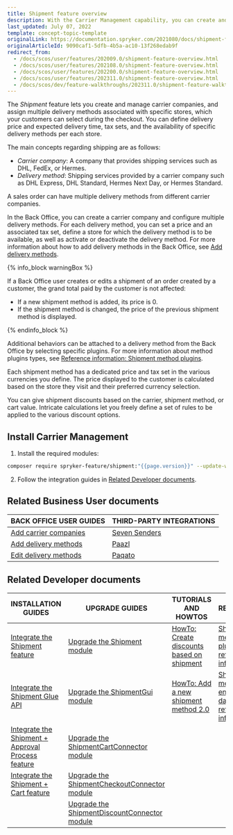```yaml
---
title: Shipment feature overview
description: With the Carrier Management capability, you can create and manage carrier companies and their delivery methods for every individual store.
last_updated: July 07, 2022
template: concept-topic-template
originalLink: https://documentation.spryker.com/2021080/docs/shipment-feature-overview
originalArticleId: 9090caf1-5dfb-4b5a-ac10-13f268edab9f
redirect_from:
  - /docs/scos/user/features/202009.0/shipment-feature-overview.html
  - /docs/scos/user/features/202108.0/shipment-feature-overview.html
  - /docs/scos/user/features/202200.0/shipment-feature-overview.html
  - /docs/scos/user/features/202311.0/shipment-feature-overview.html  
  - /docs/scos/dev/feature-walkthroughs/202311.0/shipment-feature-walkthrough/shipment-feature-walkthrough.html
---
```


The *Shipment* feature lets you create and manage carrier companies, and assign multiple delivery methods associated with specific stores, which your customers can select during the checkout. You can define delivery price and expected delivery time, tax sets, and the availability of specific delivery methods per each store.

The main concepts regarding shipping are as follows:
* *Carrier company*: A company that provides shipping services such as DHL, FedEx, or Hermes.
* *Delivery method*: Shipping services provided by a carrier company such as DHL Express, DHL Standard, Hermes Next Day, or Hermes Standard.

A sales order can have multiple delivery methods from different carrier companies.

In the Back Office, you can create a carrier company and configure multiple delivery methods. For each delivery method, you can set a price and an associated tax set, define a store for which the delivery method is to be available, as well as activate or deactivate the delivery method. For more information about how to add delivery methods in the Back Office, see [Add delivery methods](/docs/pbc/all/carrier-management/{{site.version}}/base-shop/manage-in-the-back-office/add-delivery-methods.html).

{% info_block warningBox %}

If a Back Office user creates or edits a shipment of an order created by a customer, the grand total paid by the customer is not affected:

* If a new shipment method is added, its price is 0.
* If the shipment method is changed, the price of the previous shipment method is displayed.

{% endinfo_block %}

Additional behaviors can be attached to a delivery method from the Back Office by selecting specific plugins. For more information about method plugins types, see [Reference information: Shipment method plugins](/docs/pbc/all/carrier-management/{{site.version}}/base-shop/extend-and-customize/shipment-method-plugins-reference-information.html).

Each shipment method has a dedicated price and tax set in the various currencies you define. The price displayed to the customer is calculated based on the store they visit and their preferred currency selection.

You can give shipment discounts based on the carrier, shipment method, or cart value. Intricate calculations let you freely define a set of rules to be applied to the various discount options.

## Install Carrier Management


1. Install the required modules:

```bash
composer require spryker-feature/shipment:"{{page.version}}" --update-with-dependencies
```

2. Follow the integration guides in [Related Developer documents](#related-developer-documents).

## Related Business User documents

|BACK OFFICE USER GUIDES| THIRD-PARTY INTEGRATIONS |
|---| - |
| [Add carrier companies](/docs/pbc/all/carrier-management/{{site.version}}/base-shop/manage-in-the-back-office/add-carrier-companies.html)  | [Seven Senders](/docs/pbc/all/carrier-management/{{site.version}}/base-shop/third-party-integrations/seven-senders/seven-senders.html) |
| [Add delivery methods](/docs/pbc/all/carrier-management/{{site.version}}/base-shop/manage-in-the-back-office/add-delivery-methods.html)  | [Paazl](/docs/pbc/all/carrier-management/{{site.version}}/base-shop/third-party-integrations/paazl.html) |
| [Edit delivery methods](/docs/pbc/all/carrier-management/{{site.version}}/base-shop/manage-in-the-back-office/edit-delivery-methods.html)  | [Paqato](/docs/pbc/all/carrier-management/{{site.version}}/base-shop/third-party-integrations/paqato.html) | |

## Related Developer documents

| INSTALLATION GUIDES  | UPGRADE GUIDES | TUTORIALS AND HOWTOS | REFERENCES |
|---|---|---|---|
| [Integrate the Shipment feature](/docs/pbc/all/carrier-management/{{site.version}}/base-shop/install-and-upgrade/install-features/install-the-shipment-feature.html) | [Upgrade the Shipment module](/docs/pbc/all/carrier-management/{{site.version}}/base-shop/install-and-upgrade/upgrade-modules/upgrade-the-shipment-module.html) | [HowTo: Create discounts based on shipment](/docs/pbc/all/discount-management/{{page.version}}/base-shop/create-discounts-based-on-shipment.html) | [Shipment method plugins: reference information](/docs/pbc/all/carrier-management/{{site.version}}/base-shop/extend-and-customize/shipment-method-plugins-reference-information.html) |
| [Integrate the Shipment Glue API](/docs/pbc/all/carrier-management/{{page.version}}/base-shop/install-and-upgrade/install-the-shipment-glue-api.html) | [Upgrade the ShipmentGui module](/docs/pbc/all/carrier-management/{{site.version}}/base-shop/install-and-upgrade/upgrade-modules/upgrade-the-shipmentgui-module.html) | [HowTo: Add a new shipment method 2.0](/docs/pbc/all/carrier-management/{{site.version}}/base-shop/tutorials-and-howtos/howto-add-a-new-shipment-method-2.0.html) | [Shipment method entities in the database: reference information](/docs/pbc/all/carrier-management/{{site.version}}/base-shop/domain-model-and-relationships/shipment-method-entities-in-the-database-reference-information.html) |
| [Integrate the Shipment + Approval Process feature](/docs/pbc/all/carrier-management/{{site.version}}/base-shop/install-and-upgrade/install-features/install-the-shipment-approval-process-feature.html) | [Upgrade the ShipmentCartConnector module](/docs/pbc/all/carrier-management/{{site.version}}/base-shop/install-and-upgrade/upgrade-modules/upgrade-the-shipmentcartconnector-module.html) |  |  |
| [Integrate the Shipment + Cart feature](/docs/pbc/all/carrier-management/{{site.version}}/base-shop/install-and-upgrade/install-features/install-the-shipment-cart-feature.html) | [Upgrade the ShipmentCheckoutConnector module](/docs/pbc/all/carrier-management/{{site.version}}/base-shop/install-and-upgrade/upgrade-modules/upgrade-the-shipmentcheckoutconnector-module.html) |  |  |
|  | [Upgrade the ShipmentDiscountConnector module](/docs/pbc/all/carrier-management/{{site.version}}/base-shop/install-and-upgrade/upgrade-modules/upgrade-the-shipmentdiscountconnector-module.html) |  |  |
